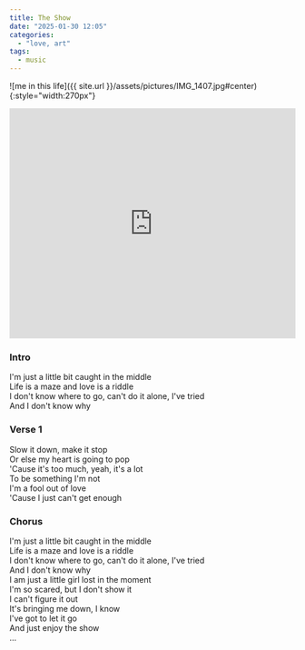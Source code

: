 ```yaml
---
title: The Show
date: "2025-01-30 12:05"
categories:
  - "love, art"
tags:
  - music
---
```


![me in this life]({{ site.url }}/assets/pictures/IMG_1407.jpg#center){:style="width:270px"}

<iframe
  src="https://www.youtube.com/embed/elsh3J5lJ6g?si=DVldHP9w4d_5Hx0V"
  style="overflow:hidden; width:100%; height:405px" frameborder="0"
  allow="accelerometer; autoplay; clipboard-write; encrypted-media; gyroscope; picture-in-picture" allowfullscreen>
</iframe>

### Intro

I'm just a little bit caught in the middle \
Life is a maze and love is a riddle \
I don't know where to go, can't do it alone, I've tried \
And I don't know why

### Verse 1

Slow it down, make it stop \
Or else my heart is going to pop \
'Cause it's too much, yeah, it's a lot \
To be something I'm not \
I'm a fool out of love \
'Cause I just can't get enough

### Chorus

I'm just a little bit caught in the middle \
Life is a maze and love is a riddle \
I don't know where to go, can't do it alone, I've tried \
And I don't know why \
I am just a little girl lost in the moment \
I'm so scared, but I don't show it \
I can't figure it out \
It's bringing me down, I know \
I've got to let it go \
And just enjoy the show \
…
